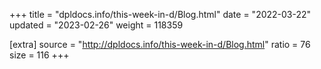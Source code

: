 +++
title = "dpldocs.info/this-week-in-d/Blog.html"
date = "2022-03-22"
updated = "2023-02-26"
weight = 118359

[extra]
source = "http://dpldocs.info/this-week-in-d/Blog.html"
ratio = 76
size = 116
+++
